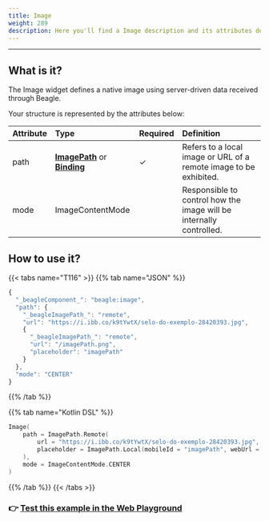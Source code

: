 ```yaml
---
title: Image
weight: 289
description: Here you'll find a Image description and its attributes details.
---
```


---

## What is it?

The Image widget defines a native image using server-driven data received through Beagle.  

Your structure is represented by the attributes below:

| **Attribute** | **Type** | Required | **Definition** |
| :--- | :--- | :--- | :--- |
| path | [**ImagePath**](imagepath) or [**Binding**](../../../../context/#bindings) |     ✓ | Refers to a local image or URL of a remote image to be exhibited. |
| mode | ImageContentMode |  | Responsible to control how the image will be internally controlled. |

## How to use it?

{{< tabs name="T116" >}}
{{% tab name="JSON" %}}
```javascript
{
  "_beagleComponent_": "beagle:image",
  "path": {
    "_beagleImagePath_": "remote",
    "url": "https://i.ibb.co/k9tYwtX/selo-do-exemplo-28420393.jpg",
    {
      "_beagleImagePath_": "remote",
      "url": "/imagePath.png",
      "placeholder": "imagePath"
    }
  },
  "mode": "CENTER"
}
```
{{% /tab %}}

{{% tab name="Kotlin DSL" %}}
```kotlin
Image(
    path = ImagePath.Remote(
        url = "https://i.ibb.co/k9tYwtX/selo-do-exemplo-28420393.jpg",
        placeholder = ImagePath.Local(mobileId = "imagePath", webUrl = "/imagePath.png")
    ),
    mode = ImageContentMode.CENTER
)
```
{{% /tab %}}
{{< /tabs >}}

### 👉 [Test this example in the Web Playground](https://beagle-playground.netlify.app/#/cloud/447a8f52ebf84b779bbabc6cdb62b2e9/image.json)
